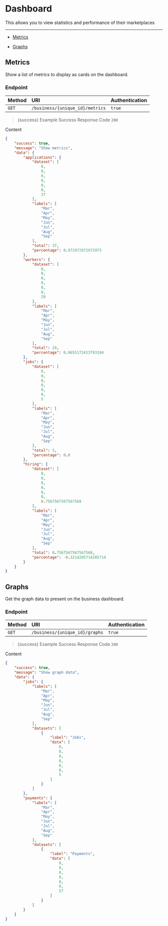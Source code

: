 # Dashboard

This allows you to view statistics and performance of their marketplaces

---

- [Metrics](#metrics)


- [Graphs](#graphs)



<a name="metrics"></a>
## Metrics

Show a list of metrics to display as cards on the dashboard.
### Endpoint
|Method|URI|Authentication|
|:-|:-|:-|
|`GET`|`/business/{unique_id}/metrics`|`true`|



> {success} Example Success Response
Code `200`

Content

```json
{
    "success": true,
    "message": "Show metrics",
    "data": {
        "applications": {
            "dataset": [
                0,
                0,
                0,
                0,
                0,
                0,
                37
            ],
            "labels": [
                "Mar",
                "Apr",
                "May",
                "Jun",
                "Jul",
                "Aug",
                "Sep"
            ],
            "total": 37,
            "percentage": 0.972972972972973
        },
        "workers": {
            "dataset": [
                0,
                0,
                0,
                0,
                0,
                0,
                29
            ],
            "labels": [
                "Mar",
                "Apr",
                "May",
                "Jun",
                "Jul",
                "Aug",
                "Sep"
            ],
            "total": 29,
            "percentage": 0.9655172413793104
        },
        "jobs": {
            "dataset": [
                0,
                0,
                0,
                0,
                0,
                0,
                5
            ],
            "labels": [
                "Mar",
                "Apr",
                "May",
                "Jun",
                "Jul",
                "Aug",
                "Sep"
            ],
            "total": 5,
            "percentage": 0.8
        },
        "hiring": {
            "dataset": [
                0,
                0,
                0,
                0,
                0,
                0,
                0.7567567567567568
            ],
            "labels": [
                "Mar",
                "Apr",
                "May",
                "Jun",
                "Jul",
                "Aug",
                "Sep"
            ],
            "total": 0.7567567567567568,
            "percentage": -0.3214285714285714
        }
    }
}

```



<a name="graphs"></a>
## Graphs

Get the graph data to present on the business dashboard.
### Endpoint
|Method|URI|Authentication|
|:-|:-|:-|
|`GET`|`/business/{unique_id}/graphs`|`true`|



> {success} Example Success Response
Code `200`

Content

```json
{
    "success": true,
    "message": "Show graph data",
    "data": {
        "jobs": {
            "labels": [
                "Mar",
                "Apr",
                "May",
                "Jun",
                "Jul",
                "Aug",
                "Sep"
            ],
            "datasets": [
                {
                    "label": "Jobs",
                    "data": [
                        0,
                        0,
                        0,
                        0,
                        0,
                        0,
                        5
                    ]
                }
            ]
        },
        "payments": {
            "labels": [
                "Mar",
                "Apr",
                "May",
                "Jun",
                "Jul",
                "Aug",
                "Sep"
            ],
            "datasets": [
                {
                    "label": "Payments",
                    "data": [
                        0,
                        0,
                        0,
                        0,
                        0,
                        0,
                        57
                    ]
                }
            ]
        }
    }
}

```


